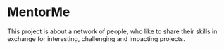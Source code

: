 # MentorMe
This project is about a network of people, who like to share their skills in exchange for interesting, challenging and impacting projects.
